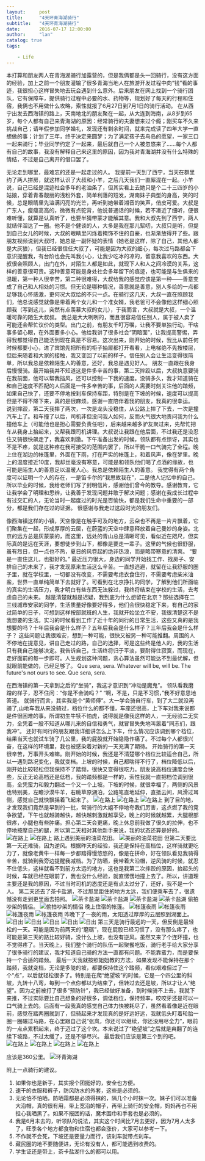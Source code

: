 ```yaml
---
layout:     post
title:      "4天环青海湖骑行"
subtitle:   "4天环青海湖骑行"
date:       2016-07-17 12:00:00
author:     "lan"
catalog: true
tags:

    - Life
---
```


本打算和朋友两人在青海湖骑行加露营的，但是我俩都是头一回骑行，没有这方面的经验，加上之前一个朋友灌输了很多青海当地人在旅游开发过程中向“钱”看的事迹，我很担心这样冒失地去玩会遇到什么意外。后来朋友在网上找到一个骑行团队，它有保障车，提供骑行过程中必要的水、药物等，规划好了每天的行程和住宿，我俩也不用做什么攻略，索性就报了6月27日到7月1日的骑行活动。
在从西宁出发去西海镇的路上，天南地北的朋友聚在一起，从大连到海南，从8岁到65岁，每个人都有自己来青海湖的原因：经常骑行的夫妻想来过个瘾；刚买车不久来挑战自己；请年假参加同学婚礼，发现还有剩余时间，就来完成读了四年大学一直想做的事；计划了三年，终于决定来圆梦；为了满足孩子去鸟岛的愿望，一家三口一起来骑行；毕业同学约定了一起来，最后就自己一个人被忽悠来了……每个人都有自己的故事，我没有解释自己来这里的原因，因为我对青海湖并没有什么特殊的情结，不过是自己离开的借口罢了。

无论走到哪里，最难忘的还是一起走过的人。
我提前一天到了西宁，当天在群里约了两人拼房，就这样认识了大叔和小羊，之后几天我们一直厮混在一起。小羊说，自己已经是混迹社会多年的老油条了，但其实看上去她只是个二十三四岁的小姑娘，穿着青春靓丽的浅粉外套，简单利落的短发，湖南妹子典型的身高，笑的时候，总是眼睛里先溢满闪亮的光芒，再听到她带着湘音的笑声，俏皮可爱。大叔是广东人，瘦瘦高高的，微微有点驼背，他说普通话的时候，若不凑近了细听，便很难听懂，就算是认真听了，也要半猜带蒙才能解其意。我和大叔先到了西宁，两人就结伴溜达了一圈。他不是个健谈的人，大多是我在那儿絮叨，大叔只是听，但提到自己女儿的时候，大叔的眼睛里闪烁着掩饰不住的自豪，也渐渐放得开了些。跟朋友视频说到大叔时，她总是一副怀疑的表情（她老是这样，除了自己，其他人都是大灰狼），但我已经很信任大叔了，可能是因为大叔的细心，每次过马路都会下意识提醒我，有台阶也会先叫我小心，让我少吃冰的凉的，留意我喜欢的东西。大叔很会照顾人，出门在外，对陌生人都是如此，就现下人和人之间冷漠的关系，这样的善意很可贵。这种善意可能是身处社会多年留下的痕迹，也可能是与生俱来的温暖，第一种人很辛苦，第二种很难得，大叔给我的感觉应该是第一种——善意变成了自己和人相处的习惯。但无论是哪种情况，善意就是善意，别人多给的一点都足够我心怀感激，更何况大叔给的不只一点。在骑行这几天，大叔一直在照顾我们，他总说感觉就像是带着两个女儿和一个准女婿，我老爸可不会像他这样细心照顾我（写到这儿，突然有点羡慕大叔的女儿），于我而言，大叔就是大叔，一个温暖可靠的陌生大叔叔。
我总是大大咧咧的，而且很容易信任别人，属于被人卖了可能还会帮忙议价的类型。出门之前，有朋友千叮万嘱，让我不要单独行动，干啥事多留心眼，在外面要多小心。他给我讲了很多社会“阴暗面”，让我提高警惕，弄得我都觉得自己能活到现在真是不容易。这次出来，刚开始的时候，我比从前任何时候都要小心，进了宾馆先把所有的柜子抽屉都打开看看，上电梯绝不先按楼层，但后来随着和大家的接触，我又变回了以前的样子。信任别人会让生活变得很简单，所以我总是依赖陌生人的善意，还好，我总是遇见好人。
朋友一直跟在我身后慢慢骑。最开始我并不知道这是件多辛苦的事，第二天摔跤以后，大叔执意要骑在我前面，他可以帮我挡风，还可以控制一下我的速度。没骑多久，我才知道骑在和自己速度不匹配的人后面是一件多辛苦的事，后面的人需要时刻关注他的踏频，如果自己快了，还要不停地按刹车保持车距，特别是在下坡的时候，速度可以提高但是不得不降下来，真的是很麻烦。感谢一直陪伴着我的朋友，我真的很幸运。
说到摔跤，第二天我摔了两次，一次是龙头没稳住，从公路上摔了下去，一次是撞汽车上了。和车撞了以后，司机非但没问我人如何，反而火气很大地责问我为什么撞他车上（可能他也是担心需要负责任吧），后来越来越多驴友聚过来，先帮忙把车从我身上抬起来，又帮我跟司机讲理。大叔说让我跟在他后面，不过我还是没忍住又骑很快飙走了，我喜欢刺激。下午准备出发的时候，领队都有点惊讶，其实也不是不疼，就是这种疼在我可接受的范围内罢了，所以干脆一口气骑完了全程。晚上住在湖边的帐篷里，外面在下雨，打在严实的帐篷上，和着风声，像在梦里。晚上的温度接近10度，我却丝毫没有寒意，可能是和领队他们喝了点酒的缘故，也可能是陌生人的善意足以温暖人心。我总是依赖陌生人的善意。
我觉得有两个角度可以证明一个人的存在，一是笛卡尔的“我思故我在”，二是他人记忆中的自己。所以毕业的时候，我给老师们写了封明信片，感谢他们曾今的教导。感谢教育，它让我学会了明理和思辨，让我善于发现问题并敢于解决问题；感谢在我成长过程中有过交汇的人，无论当时一起度过的时光是否愉快，都是我们生命中重要的一部分，都是我们存在过的证据。
很感谢与我走过这段时光的朋友们。

像西海镇这样的小镇，天空像是在触手可及的地方，云朵也不再是一片片飘着，它们聚集在一起，形成厚厚的云层，在蔚蓝的天空中肆意释放着自己曼妙的身姿。北京的远方总是灰蒙蒙的，而这里，远处的青山总是清晰可见，看似近在咫尺，但实际真的是远在天涯，要想徒步到山下，都像是要走一辈子。这里的气候也很舒服，虽有烈日，但一点也不热，夏日的风卷起的绝非热浪，而是略带寒意的清爽。
“要是一直住这儿，也挺好的。”
最近压力很大，身边的同学开始找工作、找房子、安排自己的未来了，我才发现原来生活这么辛苦。一直想逃避，就留在让我舒服的圈子里，就在学校里，一切都没有改变，不需要考虑衣食住行，不需要考虑柴米油盐，世界一直单纯简单下去就好了。可看到在北京挣扎的同学，了解到他们所面临的真实的生活压力，我才明白有些东西无法躲过，我终将结束在学校的生活，去考虑自己的未来。
越是清楚就越是迟疑，我到底为什么想留在北京？那些选择在二三线城市安家的同学，生活质量好像要好得多，他们会很快稳定下来，有自己的家过简单的日子，可想到这样按部就班的人生，我就开始坐立不安，我很清楚这不是我想要的生活。实习的时候看到工作了近十年的同行的日常生活，这些又真的是我想要的吗？十年后我会是什么样子？五年后我会是什么样子？三年后我会是什么样子？
这些问题让我很难安，想到一种可能，很快又被另一种可能推翻。周围的人不停地在提意见，讲自己走过的路，自己的选择，可是这些终是他人的，我的生活只有我自己能够决定。我告诉自己，生活终将归于平淡，要耐得住寂寞，而现在，走好面前的每一步即可。人生规划这种问题，贪心算法虽然可能达不到最优解，但就眼前能做的，已经足够了。
Que sera, sera. Whatever will be, will be. The future's not ours to see. Que sera, sera.

在西海镇的第一天拿到之后的“坐骑”，我这才意识到“冲动是魔鬼”。
领队看我磨蹭的样子，忍不住问：“你是不会骑吗？”
“啊，不是，只是不习惯，”我不好意思地答道。
就骑行而言，其实我是个“黄师傅”。大一学会骑自行车，到了大二就没再骑了,山地车我从来没骑过，档位什么的都不懂，车座还很高，上下车对我来说都是件很困难的事。所谓初生牛犊不怕虎，说得就是像我这样的人，一无经验二无实力，全凭着一股不知道从哪儿来的自信和勇气，就冒冒失失地叫嚣着“同志们，跟我冲”。
还好有同行的朋友跟我详细讲怎么上下车，什么情况应该调到哪个档位，结果当天也就试车骑了几公里，我的屁股就开始隐隐作痛了。不过每个人都很兴奋，在这样的环境里，我也被感染着对新的一天充满了期待。
开始骑行的第一天很辛苦，万事开头难嘛。刚开始的时候，我还是不清楚哪个档位比较适合自己，所以一遇到路况变化，我就变档。上坡的时候，自己都喘得不行了，档位降低以后，刚开始比较轻松但我保持不了踏频，很快又变得很吃力。朋友说高档位速度会快些，反正无论高档还是低档，我的踏频都是一样的，索性我就一直把档位调到很高，全凭蛮力和毅力翻过一个又一个上坡。下坡的时候，就很幸福了，两侧的风景也特别美，左瞻沙漠牛羊，右眺草原湖泊，公路笔直地延伸，直抵云间，风滑过耳侧，感觉自己就快飘摇着飞起来了。
![在路上](http://upload-images.jianshu.io/upload_images/2193400-61545620a14be819.jpg?imageMogr2/auto-orient/strip%7CimageView2/2/w/1240)
![在路上](http://upload-images.jianshu.io/upload_images/2193400-9ddc834ae95ad2fd.jpg?imageMogr2/auto-orient/strip%7CimageView2/2/w/1240)
![在路上](http://upload-images.jianshu.io/upload_images/2193400-9339078aba44dd94.jpg?imageMogr2/auto-orient/strip%7CimageView2/2/w/1240)
到了目的地，才发现我们竟然是早到的一批，常骑行的大姐不停地夸我们厉害，这点燃了我的竞争欲望，下午也就越骑越快，越快越刺激就越享受，晚上的时候就越累，大腿根部很疼，小腿也有些肿痛。担心第二天会更痛，晚上休息前我做了很久的拉伸，也不停地按摩自己的腿，所以第二天相对其他新手来说，我的状态还算是好的。
![在路上](http://upload-images.jianshu.io/upload_images/2193400-c1c34b06e896c040.jpg?imageMogr2/auto-orient/strip%7CimageView2/2/w/1240)
![在路上](http://upload-images.jianshu.io/upload_images/2193400-519c0de069569954.jpg?imageMogr2/auto-orient/strip%7CimageView2/2/w/1240)
路上遇到美丽的油菜花田。
![美丽的油菜花田](http://upload-images.jianshu.io/upload_images/2193400-dfa25bd5a797acb4.jpg?imageMogr2/auto-orient/strip%7CimageView2/2/w/1240)
但第二天要比第一天还难骑，因为逆风。根据昨天的经验，我还是保持在高档位，这样骑就更吃力了，就像老黄牛一样每一步都踏得慢悠悠的，像是在拼命，好在领队看见我骑得辛苦，就骑到我旁边提醒我减档。为了防晒，我带着大沿帽，逆风骑的时候，就忍不住低头，这样就看不到前方太远的地方，这也是我第二次摔跤的原因，抬起头的时候，车就已经在眼前了，我也没什么经验，就直愣愣地撞上去了。所以，讲道理主要还是我的原因，不过当时司机的态度还是有点太过分了，还好，我不是一个人。
第二天还去了茶卡盐湖，不过那里距住的地方太远，我们便乘车去了，很遗憾没有走到更里面去拍照。
![茶卡盐湖](http://upload-images.jianshu.io/upload_images/2193400-ebc67a3d9656ea8e.jpg?imageMogr2/auto-orient/strip%7CimageView2/2/w/1240)
![茶卡盐湖](http://upload-images.jianshu.io/upload_images/2193400-c531ce91457b702b.jpg?imageMogr2/auto-orient/strip%7CimageView2/2/w/1240)
![茶卡盐湖](http://upload-images.jianshu.io/upload_images/2193400-b8ac3fec507aeed0.jpg?imageMogr2/auto-orient/strip%7CimageView2/2/w/1240)
![茶卡盐湖](http://upload-images.jianshu.io/upload_images/2193400-7b3888aa4a289807.jpg?imageMogr2/auto-orient/strip%7CimageView2/2/w/1240)
偷拍吵架的情侣。
![偷拍吵架的情侣](http://upload-images.jianshu.io/upload_images/2193400-b266bb3b3c2c748f.jpg?imageMogr2/auto-orient/strip%7CimageView2/2/w/1240)
晚上住宿的帐篷。
![帐篷夜雨](http://upload-images.jianshu.io/upload_images/2193400-1824f5c865e6d6e8.jpg?imageMogr2/auto-orient/strip%7CimageView2/2/w/1240)
![帐篷夜雨](http://upload-images.jianshu.io/upload_images/2193400-bf06012b21241387.jpg?imageMogr2/auto-orient/strip%7CimageView2/2/w/1240)
![帐篷夜雨](http://upload-images.jianshu.io/upload_images/2193400-de741080c39856fd.jpg?imageMogr2/auto-orient/strip%7CimageView2/2/w/1240)
![帐篷夜雨](http://upload-images.jianshu.io/upload_images/2193400-cb7ec32db6e2a20b.jpg?imageMogr2/auto-orient/strip%7CimageView2/2/w/1240)
昨晚下了一夜的雨，太阳透过厚厚的云层照到湖面上。
![日出](http://upload-images.jianshu.io/upload_images/2193400-7a361e1db38a4fc4.jpg?imageMogr2/auto-orient/strip%7CimageView2/2/w/1240)
![日出](http://upload-images.jianshu.io/upload_images/2193400-82f14bf0d3425312.jpg?imageMogr2/auto-orient/strip%7CimageView2/2/w/1240)
![日出](http://upload-images.jianshu.io/upload_images/2193400-c44f00ca7db5c857.jpg?imageMogr2/auto-orient/strip%7CimageView2/2/w/1240)
![日出](http://upload-images.jianshu.io/upload_images/2193400-6de2f3e4957bb1aa.jpg?imageMogr2/auto-orient/strip%7CimageView2/2/w/1240)
![日出](http://upload-images.jianshu.io/upload_images/2193400-0ca4da2cc7d3e959.jpg?imageMogr2/auto-orient/strip%7CimageView2/2/w/1240)
第三天是骑行最远的一天，但反倒是最轻松的一天。可能是因为前两天的“磨砺”，现在屁股已经习惯了，没有那么疼了，也可能是第三天的路比较好骑，没什么上坡，也没有逆风。虽然又来了个连环撞，也不觉得疼了。当天晚上，我们整个骑行的队伍一起聚餐吃饭，骑行老手给大家分享了很多骑行的建议，我才知道自己骑的方法一直都有问题。不能靠蛮力，而是要保持一个合适的踏频。
最后一天我就按照姐姐教的方法，如果发现不能保持在那个踏频，我就变档，无论是多陡的坡，都要保持住这个踏频，看似艰难但过了一个“点”，以后就轻松很多了。特别是在爬“绝望坡”的时候，它是一个四公里的斜坡，九转十八弯，每到一个点你都以为结束了，但转过去还是坡，所以才让人“绝望”。因为之前被打了很多“预防针”，我已经做好准备，到时候骑不上去，我就下来推，不过实际要比自己想象的好很多，调低档位，保持频率，咬咬牙还是可以一口气骑上去的。后面有一段我真的感觉自己体力快被耗尽了，虽然看着像是近在眼前，感觉在踏两圈就到了，但骑起来才发现真的是好远好远，我就低头盯着轮胎一圈一圈碾过马路，在心里跟自己说“张岚，你还可以继续，你还没用尽全力”，眼前的一点点累积起来，终于迈过了这个坎。本来说过了“绝望坡”之后就是爽翻了的连续下坡路，不过太缓了，还是不够尽兴。
最后我们应该是第三个到的吧。
![在路上](http://upload-images.jianshu.io/upload_images/2193400-fc36f857f84fe511.jpg?imageMogr2/auto-orient/strip%7CimageView2/2/w/1240)
![在路上](http://upload-images.jianshu.io/upload_images/2193400-553594f48c94e59d.jpg?imageMogr2/auto-orient/strip%7CimageView2/2/w/1240)
![在路上](http://upload-images.jianshu.io/upload_images/2193400-3f5386e74ca79913.jpg?imageMogr2/auto-orient/strip%7CimageView2/2/w/1240)
![在路上](http://upload-images.jianshu.io/upload_images/2193400-6f06c3cfdf66a3d1.jpg?imageMogr2/auto-orient/strip%7CimageView2/2/w/1240)

应该是360公里。
![环青海湖](http://upload-images.jianshu.io/upload_images/2193400-5e3176b216e7b8a9.jpg?imageMogr2/auto-orient/strip%7CimageView2/2/w/1240)


附上一点骑行的建议。
1. 如果你也是新手，其实报个团挺好的，安全也方便。
2. 速干的衣服和裤子，防风防水的外套，这些是必须的。
3. 无论怕不怕晒，防晒霜都是必须得抹的，隔几个小时抹一次。妹子们可以准备大沿帽，真的很有用，带上宽沿的帽子，再带上骑行的安全帽，妈妈再也不用担心我晒黑了。如果不报团的话，魔术围巾和手套也是必须的。
4. 我是6月末去的，听领队的说法，其实这个时间比7月去更好，因为7月人太多了，旺季各个地方都食物和住宿也都会涨价，大家可以参考一下。
5. 不作就不会死，下坡还是要量力而行，该刹车就带点刹车。
6. 藏民圈的地不要随便进，无论有没有人，都可能遇到收费的。
7. 学生证还是带上，茶卡盐湖什么的都可以用。
